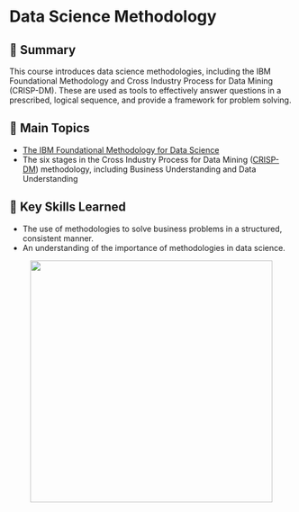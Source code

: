 # Data Science Methodology

## 📄 Summary 
This course introduces data science methodologies, including the IBM Foundational Methodology and Cross Industry Process for Data Mining (CRISP-DM). These are used as tools to effectively answer questions in a prescribed, logical sequence, and provide a framework for problem solving.

## 📑 Main Topics 
- [The IBM Foundational Methodology for Data Science](https://github.com/krit-Okoye/IBM-Data-Science/blob/main/3.Data_Science_Methodology/Foundational%20Methodology.ipynb)
- The six stages in the Cross Industry Process for Data Mining ([CRISP-DM](https://github.com/DanielBarnes18/IBM-Data-Science-Professional-Certificate/blob/main/03.%20Data%20Science%20Methodology/CRISP-DM.ipynb)) methodology, including Business Understanding and Data Understanding

## 🔑 Key Skills Learned 
- The use of methodologies to solve business problems in a structured, consistent manner.
- An understanding of the importance of methodologies in data science.

<p align="middle">
  <a href="https://coursera.org/share/2189dc8f5d66d4f059ed4a8513d9aee9"><img src="[https://user-images.githubusercontent.com/84391594/152701285-15511a62-1e0f-48ce-800f-3d1b6e2407e1.png](https://s3.amazonaws.com/coursera_assets/meta_images/generated/CERTIFICATE_LANDING_PAGE/CERTIFICATE_LANDING_PAGE~RUJDL6889VCP/CERTIFICATE_LANDING_PAGE~RUJDL6889VCP.jpeg)" height="430"></a>
 
</p>
